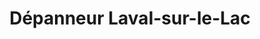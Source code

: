 ---
title: "Dépanneur Laval-sur-le-Lac"
url: /laval/depanneur-laval-sur-le-lac/
shop: convenience
---